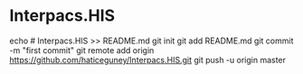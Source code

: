 # Interpacs.HIS
echo # Interpacs.HIS >> README.md
git init
git add README.md
git commit -m "first commit"
git remote add origin https://github.com/haticeguney/Interpacs.HIS.git
git push -u origin master
